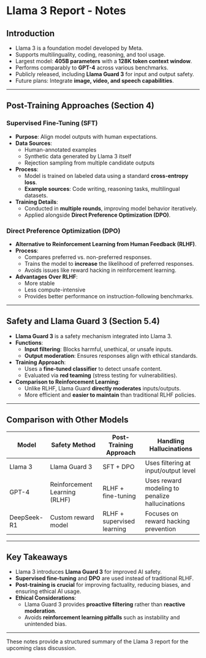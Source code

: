 # **Llama 3 Report - Notes**

## **Introduction**
- Llama 3 is a foundation model developed by Meta.
- Supports multilinguality, coding, reasoning, and tool usage.
- Largest model: **405B parameters** with a **128K token context window**.
- Performs comparably to **GPT-4** across various benchmarks.
- Publicly released, including **Llama Guard 3** for input and output safety.
- Future plans: Integrate **image, video, and speech capabilities**.

---

## **Post-Training Approaches (Section 4)**
### **Supervised Fine-Tuning (SFT)**
- **Purpose**: Align model outputs with human expectations.
- **Data Sources**:
  - Human-annotated examples
  - Synthetic data generated by Llama 3 itself
  - Rejection sampling from multiple candidate outputs
- **Process**:
  - Model is trained on labeled data using a standard **cross-entropy loss**.
  - **Example sources**: Code writing, reasoning tasks, multilingual datasets.
- **Training Details**:
  - Conducted in **multiple rounds**, improving model behavior iteratively.
  - Applied alongside **Direct Preference Optimization (DPO)**.

### **Direct Preference Optimization (DPO)**
- **Alternative to Reinforcement Learning from Human Feedback (RLHF)**.
- **Process**:
  - Compares preferred vs. non-preferred responses.
  - Trains the model to **increase** the likelihood of preferred responses.
  - Avoids issues like reward hacking in reinforcement learning.
- **Advantages Over RLHF**:
  - More stable
  - Less compute-intensive
  - Provides better performance on instruction-following benchmarks.

---

## **Safety and Llama Guard 3 (Section 5.4)**
- **Llama Guard 3** is a safety mechanism integrated into Llama 3.
- **Functions**:
  - **Input filtering**: Blocks harmful, unethical, or unsafe inputs.
  - **Output moderation**: Ensures responses align with ethical standards.
- **Training Approach**:
  - Uses a **fine-tuned classifier** to detect unsafe content.
  - Evaluated via **red teaming** (stress testing for vulnerabilities).
- **Comparison to Reinforcement Learning**:
  - Unlike RLHF, Llama Guard **directly moderates** inputs/outputs.
  - More efficient and **easier to maintain** than traditional RLHF policies.

---

## **Comparison with Other Models**
| Model | Safety Method | Post-Training Approach | Handling Hallucinations |
|--------|-------------|----------------------|--------------------|
| Llama 3 | Llama Guard 3 | SFT + DPO | Uses filtering at input/output level |
| GPT-4 | Reinforcement Learning (RLHF) | RLHF + fine-tuning | Uses reward modeling to penalize hallucinations |
| DeepSeek-R1 | Custom reward model | RLHF + supervised learning | Focuses on reward hacking prevention |

---

## **Key Takeaways**
- Llama 3 introduces **Llama Guard 3** for improved AI safety.
- **Supervised fine-tuning** and **DPO** are used instead of traditional RLHF.
- **Post-training is crucial** for improving factuality, reducing biases, and ensuring ethical AI usage.
- **Ethical Considerations**:
  - Llama Guard 3 provides **proactive filtering** rather than **reactive moderation**.
  - Avoids **reinforcement learning pitfalls** such as instability and unintended bias.

---

These notes provide a structured summary of the Llama 3 report for the upcoming class discussion.
